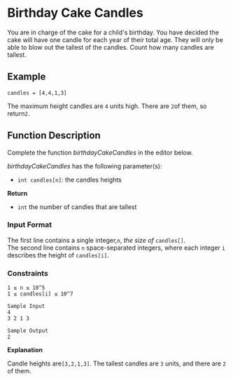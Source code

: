 # Birthday Cake Candles

You are in charge of the cake for a child's birthday. You have decided the cake will have one candle for each year of their total age. They will only be able to blow out the tallest of the candles. Count how many candles are tallest.

## Example
`candles = [4,4,1,3]`

The maximum height candles are `4` units high. There are `2`of them, so return`2`.

## Function Description

Complete the function *birthdayCakeCandles* in the editor below.

*birthdayCakeCandles* has the following parameter(s):

- `int candles[n]`: the candles heights
  
**Return**

- `int` the number of candles that are tallest

### Input Format

The first line contains a single integer,`n`, *the size of* `candles[]`. <br>
The second line contains `n` space-separated integers, where each integer `i` describes the height of `candles[i]`.
### Constraints

`1 ≤ n ≤ 10^5` <br>
`1 ≤ candles[i] ≤ 10^7`

```angular2html
Sample Input
4
3 2 1 3

Sample Output
2

```
**Explanation**

Candle heights are`[3,2,1,3]`. The tallest candles are `3` units, and there are `2` of them.

